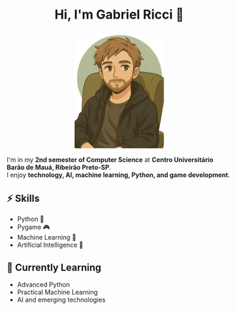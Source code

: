 <div align="center">

<p style="font-size: 2em; font-weight: bold;">Hi, I'm Gabriel Ricci 👋</p>
<img src="avatar_image.png" alt="avatar_image" width="200"/>

</div>

I'm in my **2nd semester of Computer Science** at **Centro Universitário Barão de Mauá, Ribeirão Preto-SP**.  
I enjoy **technology, AI, machine learning, Python, and game development**.

## ⚡ Skills
- Python 🐍
- Pygame 🎮
- Machine Learning 🤖
- Artificial Intelligence 🧠

## 🌱 Currently Learning
- Advanced Python
- Practical Machine Learning
- AI and emerging technologies
